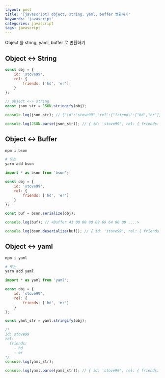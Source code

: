 ```yaml
---
layout: post
title: '[javascript] object, string, yaml, buffer 변환하기'
keywords: 'javascript'
categories: javascript
tags: javascript
---
```


Object 를 string, yaml, buffer 로 변환하기

## Object <-> String

```js
const obj = {
    id: 'stove99',
    rel: {
        friends: ['hd', 'er']
    }
};

// object <-> string
const json_str = JSON.stringify(obj);

console.log(json_str); // {"id":"stove99","rel":{"friends":["hd","er"]}}

console.log(JSON.parse(json_str)); // { id: 'stove99', rel: { friends: [ 'hd', 'er' ] } }
```

<ins class="adsbygoogle"
     style="display:block; text-align:center;"
     data-ad-layout="in-article"
     data-ad-format="fluid"
     data-ad-client="ca-pub-7073298118440059"
     data-ad-slot="8400970402"></ins>

<script>
     (adsbygoogle = window.adsbygoogle || []).push({});
</script>

## Object <-> Buffer

```bash
npm i bson

# 또는
yarn add bson
```

```js
import * as bson from 'bson';

const obj = {
    id: 'stove99',
    rel: {
        friends: ['hd', 'er']
    }
};

const buf = bson.serialize(obj);

console.log(buf); // <Buffer 41 00 00 00 02 69 64 00 08 ....>

console.log(bson.deserialize(buf)); // { id: 'stove99', rel: { friends: [ 'hd', 'er' ] } }
```

## Object <-> yaml

```bash
npm i yaml

# 또는
yarn add yaml
```

```js
import * as yaml from 'yaml';

const obj = {
    id: 'stove99',
    rel: {
        friends: ['hd', 'er']
    }
};

const yaml_str = yaml.stringify(obj);

/*
id: stove99
rel:
  friends:
    - hd
    - er
*/
console.log(yaml_str);

console.log(yaml.parse(yaml_str)); // { id: 'stove99', rel: { friends: [ 'hd', 'er' ] } }
```

